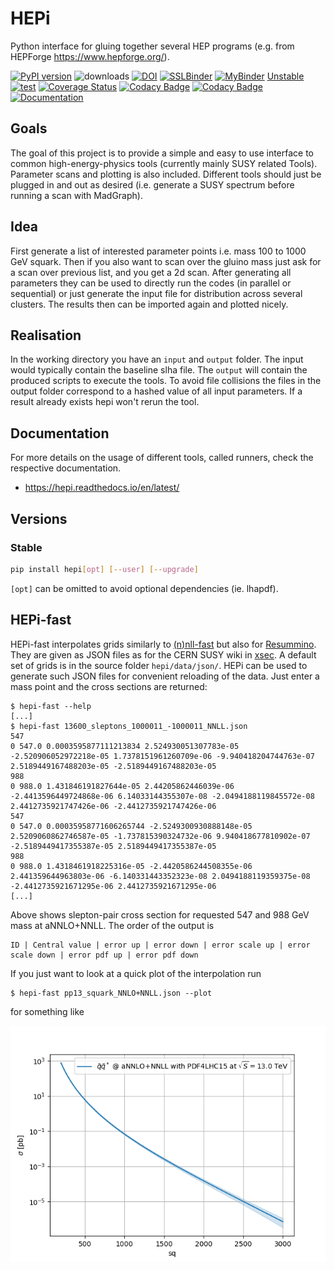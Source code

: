 # HEPi

Python interface for gluing together several HEP programs (e.g. from HEPForge <https://www.hepforge.org/>).

[![PyPI version][pypi image]][pypi link]
![downloads](https://img.shields.io/pypi/dm/hepi.svg)
[![DOI](https://zenodo.org/badge/DOI/10.5281/zenodo.8430837.svg)](https://doi.org/10.5281/zenodo.8430837)
[![SSLBinder](https://binderhub.ssl-hep.org/badge_logo.svg)](https://binderhub.ssl-hep.org/v2/gh/APN-Pucky/HEPi/binder?labpath=docs%2Fsource%2Fexamples%2Fdemo_00_resummino.ipynb)
[![MyBinder](https://mybinder.org/badge_logo.svg)](https://mybinder.org/v2/gh/APN-Pucky/HEPi/binder?labpath=docs%2Fsource%2Fexamples%2Fdemo_00_resummino.ipynb)
[Unstable][doc test]
[![test][a t image]][a t link]
[![Coverage Status][c t i]][c t l]
[![Codacy Badge][cc c i]][cc c l]
[![Codacy Badge][cc q i]][cc q l]
[![Documentation][rtd t i]][rtd t l]


## Goals

The goal of this project is to provide a simple and easy to use interface to common high-energy-physics tools (currently mainly SUSY related Tools).
Parameter scans and plotting is also included.
Different tools should just be plugged in and out as desired (i.e. generate a SUSY spectrum before running a scan with MadGraph).

## Idea

First generate a list of interested parameter points i.e. mass 100 to 1000 GeV squark.
Then if you also want to scan over the gluino mass just ask for a scan over previous list, and you get a 2d scan.
After generating all parameters they can be used to directly run the codes (in parallel or sequential) or just generate the input file for distribution across several clusters.
The results then can be imported again and plotted nicely.

## Realisation
In the working directory you have an `input` and `output` folder. The input would typically contain the baseline slha file.
The `output` will contain the produced scripts to execute the tools.
To avoid file collisions the files in the output folder correspond to a hashed value of all input parameters.
If a result already exists hepi won't rerun the tool.

## Documentation

For more details on the usage of different tools, called runners, check the respective documentation.

-   <https://hepi.readthedocs.io/en/latest/>

## Versions

### Stable

```sh
pip install hepi[opt] [--user] [--upgrade]
```

`[opt]` can be omitted to avoid optional dependencies (ie. lhapdf).


## HEPi-fast
HEPi-fast interpolates grids similarly to [(n)nll-fast](https://www.uni-muenster.de/Physik.TP/~akule_01/nnllfast/doku.php?id=nllfast) but also for [Resummino](https://resummino.hepforge.org).  
They are given as JSON files as for the CERN SUSY wiki in [xsec](https://github.com/fuenfundachtzig/xsec).
A default set of grids is in the source folder `hepi/data/json/`.
HEPi can be used to generate such JSON files for convenient reloading of the data.
Just enter a mass point and the cross sections are returned:

```
$ hepi-fast --help
[...]
$ hepi-fast 13600_sleptons_1000011_-1000011_NNLL.json
547
0 547.0 0.0003595877111213834 2.524930051307783e-05 -2.520906052972218e-05 1.7378151961260709e-06 -9.940418204744763e-07 2.5189449167488203e-05 -2.5189449167488203e-05
988
0 988.0 1.431846191827644e-05 2.44205862446039e-06 -2.4413596449724868e-06 6.14033144355307e-08 -2.0494188119845572e-08 2.4412735921747426e-06 -2.4412735921747426e-06
547
0 547.0 0.00035958771606265744 -2.5249300930888148e-05 2.5209060862746587e-05 -1.737815390324732e-06 9.940418677810902e-07 -2.5189449417355387e-05 2.5189449417355387e-05
988
0 988.0 1.4318461918225316e-05 -2.4420586244508355e-06 2.441359644963803e-06 -6.140331443352323e-08 2.0494188119359375e-08 -2.4412735921671295e-06 2.4412735921671295e-06
[...]
```

Above shows slepton-pair cross section for requested 547 and 988 GeV mass at aNNLO+NNLL.
The order of the output is 
```
ID | Central value | error up | error down | error scale up | error scale down | error pdf up | error pdf down
```
If you just want to look at a quick plot of the interpolation run
```
$ hepi-fast pp13_squark_NNLO+NNLL.json --plot
```
for something like

![plot](./img/out.png)


[doc stable]: https://apn-pucky.github.io/HEPi/index.html
[doc test]: https://apn-pucky.github.io/HEPi/test/index.html

[pypi image]: https://badge.fury.io/py/hepi.svg
[pypi link]: https://pypi.org/project/hepi/

[a s image]: https://github.com/APN-Pucky/HEPi/actions/workflows/stable.yml/badge.svg
[a s link]: https://github.com/APN-Pucky/HEPi/actions/workflows/stable.yml
[a t link]: https://github.com/APN-Pucky/HEPi/actions/workflows/unstable.yml
[a t image]: https://github.com/APN-Pucky/HEPi/actions/workflows/unstable.yml/badge.svg

[cc s q i]: https://app.codacy.com/project/badge/Grade/ef07b792a0f84f2eb1d7ebe07ae9e639?branch=stable
[cc s q l]: https://www.codacy.com/gh/APN-Pucky/HEPi/dashboard?utm_source=github.com&amp;utm_medium=referral&amp;utm_content=APN-Pucky/HEPi&amp;utm_campaign=Badge_Grade?branch=stable
[cc s c i]: https://app.codacy.com/project/badge/Coverage/ef07b792a0f84f2eb1d7ebe07ae9e639?branch=stable
[cc s c l]: https://www.codacy.com/gh/APN-Pucky/HEPi/dashboard?utm_source=github.com&utm_medium=referral&utm_content=APN-Pucky/HEPi&utm_campaign=Badge_Coverage?branch=stable

[cc q i]: https://app.codacy.com/project/badge/Grade/ef07b792a0f84f2eb1d7ebe07ae9e639
[cc q l]: https://www.codacy.com/gh/APN-Pucky/HEPi/dashboard?utm_source=github.com&amp;utm_medium=referral&amp;utm_content=APN-Pucky/HEPi&amp;utm_campaign=Badge_Grade
[cc c i]: https://app.codacy.com/project/badge/Coverage/ef07b792a0f84f2eb1d7ebe07ae9e639
[cc c l]: https://www.codacy.com/gh/APN-Pucky/HEPi/dashboard?utm_source=github.com&utm_medium=referral&utm_content=APN-Pucky/HEPi&utm_campaign=Badge_Coverage

[c s i]: https://coveralls.io/repos/github/APN-Pucky/HEPi/badge.svg?branch=stable
[c s l]: https://coveralls.io/github/APN-Pucky/HEPi?branch=stable
[c t l]: https://coveralls.io/github/APN-Pucky/HEPi?branch=master
[c t i]: https://coveralls.io/repos/github/APN-Pucky/HEPi/badge.svg?branch=master

[rtd s i]: https://readthedocs.org/projects/hepi/badge/?version=stable
[rtd s l]: https://hepi.readthedocs.io/en/stable/?badge=stable
[rtd t i]: https://readthedocs.org/projects/hepi/badge/?version=latest
[rtd t l]: https://hepi.readthedocs.io/en/latest/?badge=latest
